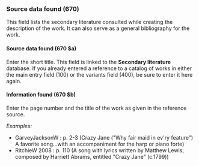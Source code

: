 ### Source data found (670)
This field lists the secondary literature consulted while creating the description of the work. It can also serve as a general bibliography for the work.

#### Source data found (670 $a)
Enter the short title. This field is linked to the **Secondary literature** database. If you already entered a reference to a catalog of works in either the main entry field (100) or the variants field (400), be sure to enter it here again.

#### Information found (670 $b)
Enter the page number and the title of the work as given in the reference source.

_Examples:_
- GarveyJacksonW : p. 2-3 (Crazy Jane ("Why fair maid in ev'ry feature") A favorite song...with an accompaniment for the harp or piano forte)
- RitchieW 2008 : p. 110 (A song with lyrics written by Matthew Lewis, composed by Harriett Abrams, entitled "Crazy Jane" (c.1799))
